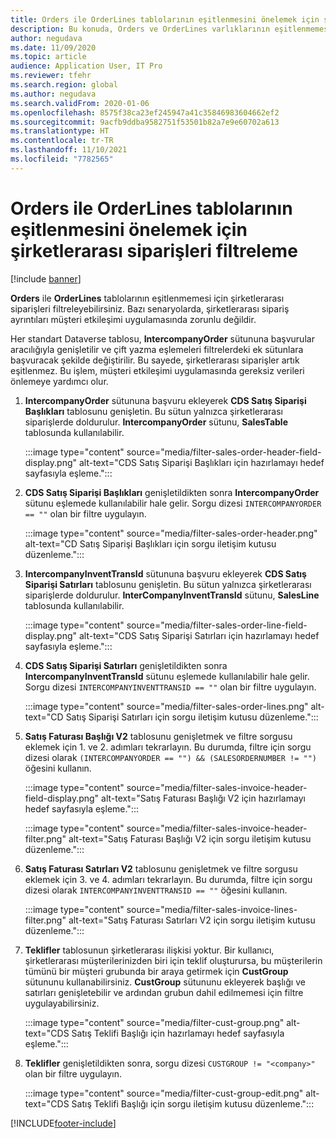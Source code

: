 ```yaml
---
title: Orders ile OrderLines tablolarının eşitlenmesini önelemek için şirketlerarası siparişleri filtreleme
description: Bu konuda, Orders ve OrderLines varlıklarının eşitlenmemesi için şirketlerarası siparişlere nasıl filtre uygulanacağı açıklanmaktadır.
author: negudava
ms.date: 11/09/2020
ms.topic: article
audience: Application User, IT Pro
ms.reviewer: tfehr
ms.search.region: global
ms.author: negudava
ms.search.validFrom: 2020-01-06
ms.openlocfilehash: 8575f38ca23ef245947a41c35846983604662ef2
ms.sourcegitcommit: 9acfb9ddba9582751f53501b82a7e9e60702a613
ms.translationtype: HT
ms.contentlocale: tr-TR
ms.lasthandoff: 11/10/2021
ms.locfileid: "7782565"
---
```

# <a name="filter-intercompany-orders-to-avoid-syncing-orders-and-orderlines"></a>Orders ile OrderLines tablolarının eşitlenmesini önelemek için şirketlerarası siparişleri filtreleme

[!include [banner](../../includes/banner.md)]

**Orders** ile **OrderLines** tablolarının eşitlenmemesi için şirketlerarası siparişleri filtreleyebilirsiniz. Bazı senaryolarda, şirketlerarası sipariş ayrıntıları müşteri etkileşimi uygulamasında zorunlu değildir.

Her standart Dataverse tablosu, **IntercompanyOrder** sütununa başvurular aracılığıyla genişletilir ve çift yazma eşlemeleri filtrelerdeki ek sütunlara başvuracak şekilde değiştirilir. Bu sayede, şirketlerarası siparişler artık eşitlenmez. Bu işlem, müşteri etkileşimi uygulamasında gereksiz verileri önlemeye yardımcı olur.

1. **IntercompanyOrder** sütununa başvuru ekleyerek **CDS Satış Siparişi Başlıkları** tablosunu genişletin. Bu sütun yalnızca şirketlerarası siparişlerde doldurulur. **IntercompanyOrder** sütunu, **SalesTable** tablosunda kullanılabilir.

    :::image type="content" source="media/filter-sales-order-header-field-display.png" alt-text="CDS Satış Siparişi Başlıkları için hazırlamayı hedef sayfasıyla eşleme.":::

2. **CDS Satış Siparişi Başlıkları** genişletildikten sonra **IntercompanyOrder** sütunu eşlemede kullanılabilir hale gelir. Sorgu dizesi `INTERCOMPANYORDER == ""` olan bir filtre uygulayın.

    :::image type="content" source="media/filter-sales-order-header.png" alt-text="CD Satış Siparişi Başlıkları için sorgu iletişim kutusu düzenleme.":::

3. **IntercompanyInventTransId** sütununa başvuru ekleyerek **CDS Satış Siparişi Satırları** tablosunu genişletin. Bu sütun yalnızca şirketlerarası siparişlerde doldurulur. **InterCompanyInventTransId** sütunu, **SalesLine** tablosunda kullanılabilir.

    :::image type="content" source="media/filter-sales-order-line-field-display.png" alt-text="CDS Satış Siparişi Satırları için hazırlamayı hedef sayfasıyla eşleme.":::

4. **CDS Satış Siparişi Satırları** genişletildikten sonra **IntercompanyInventTransId** sütunu eşlemede kullanılabilir hale gelir. Sorgu dizesi `INTERCOMPANYINVENTTRANSID == ""` olan bir filtre uygulayın.

    :::image type="content" source="media/filter-sales-order-lines.png" alt-text="CD Satış Siparişi Satırları için sorgu iletişim kutusu düzenleme.":::

5. **Satış Faturası Başlığı V2** tablosunu genişletmek ve filtre sorgusu eklemek için 1. ve 2. adımları tekrarlayın. Bu durumda, filtre için sorgu dizesi olarak `(INTERCOMPANYORDER == "") && (SALESORDERNUMBER != "")` öğesini kullanın.

    :::image type="content" source="media/filter-sales-invoice-header-field-display.png" alt-text="Satış Faturası Başlığı V2 için hazırlamayı hedef sayfasıyla eşleme.":::

    :::image type="content" source="media/filter-sales-invoice-header-filter.png" alt-text="Satış Faturası Başlığı V2 için sorgu iletişim kutusu düzenleme.":::

6. **Satış Faturası Satırları V2** tablosunu genişletmek ve filtre sorgusu eklemek için 3. ve 4. adımları tekrarlayın. Bu durumda, filtre için sorgu dizesi olarak `INTERCOMPANYINVENTTRANSID == ""` öğesini kullanın.

    :::image type="content" source="media/filter-sales-invoice-lines-filter.png" alt-text="Satış Faturası Satırları V2 için sorgu iletişim kutusu düzenleme.":::

7. **Teklifler** tablosunun şirketlerarası ilişkisi yoktur. Bir kullanıcı, şirketlerarası müşterilerinizden biri için teklif oluşturursa, bu müşterilerin tümünü bir müşteri grubunda bir araya getirmek için **CustGroup** sütununu kullanabilirsiniz. **CustGroup** sütununu ekleyerek başlığı ve satırları genişletebilir ve ardından grubun dahil edilmemesi için filtre uygulayabilirsiniz.

    :::image type="content" source="media/filter-cust-group.png" alt-text="CDS Satış Teklifi Başlığı için hazırlamayı hedef sayfasıyla eşleme.":::

8. **Teklifler** genişletildikten sonra, sorgu dizesi `CUSTGROUP != "<company>"` olan bir filtre uygulayın.

    :::image type="content" source="media/filter-cust-group-edit.png" alt-text="CDS Satış Teklifi Başlığı için sorgu iletişim kutusu düzenleme.":::


[!INCLUDE[footer-include](../../../../includes/footer-banner.md)]